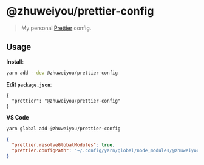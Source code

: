 # @zhuweiyou/prettier-config

> My personal [Prettier](https://prettier.io) config.

## Usage

**Install**:

```bash
yarn add --dev @zhuweiyou/prettier-config
```

**Edit `package.json`**:

```jsonc
{
  "prettier": "@zhuweiyou/prettier-config"
}
```

**VS Code**

```bash
yarn global add @zhuweiyou/prettier-config
```

```json
{
  "prettier.resolveGlobalModules": true,
  "prettier.configPath": "~/.config/yarn/global/node_modules/@zhuweiyou/prettier-config/index.json"
}
```
